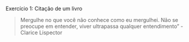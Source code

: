 Exercício 1: Citação de um livro

<blockquote>Mergulhe no que você não conhece como eu mergulhei. Não se preocupe em entender, viver ultrapassa qualquer entendimento” - Clarice Lispector<p></p></blockquote>

